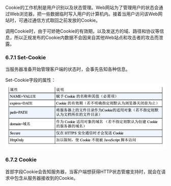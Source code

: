 Cookie的工作机制是用户识别以及状态管理。Web网站为了管理用户的状态会通过Web浏览器，把一些数据临时写入用户的计算机内。接着当用户访问该Web网站时，可通过通信方式取回之前发放的Cookie。

调用Cookie时，由于可娇艳Cookie的有效期，以及发送方的域、路径和协议等信息，所以正规发布的Cookie内数据不会因来自其他Web站点和攻击者的攻击而泄露。

### 6.7.1 Set-Cookie
当服务器准备开始管理客户端的状态时，会事先告知各种信息。

Set-Cookie字段的属性：
![](Set-Cookie字段的属性.png)

### 6.7.2 Cookie
首部字段Cookie会告知服务器，当客户端想获得HTTP状态管瘤支持时，就会在请求中包含从服务器接收到的Cookie。

